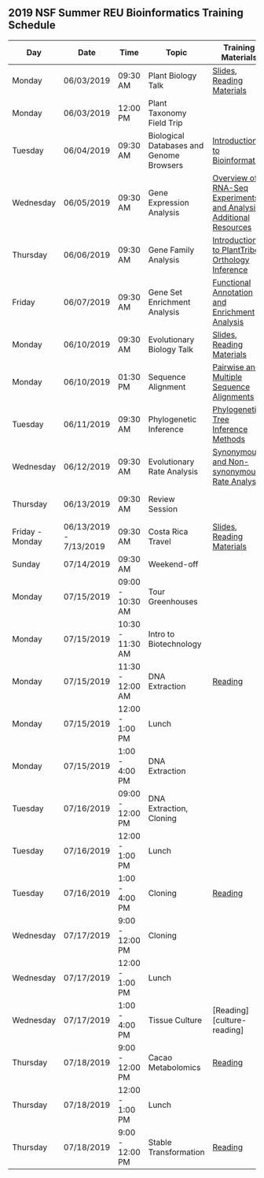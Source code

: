 ## 2019 NSF Summer REU Bioinformatics Training Schedule

| **Day**    | **Date**	  | **Time** | **Topic**                              | **Training Materials**                                                | **Exercises**                                    | **Location**           |**Instructor**       |
| --------   | --------   | -------- | ---------                              | ---------                                                             | -----------                                      | -----------            | ------------        |
| Monday     | 06/03/2019 | 09:30 AM | Plant Biology Talk                     | [Slides][biology-slides], [Reading Materials][biology-materials]      |                                                  | 422 Life Sciences Bldg | Mark                |
| Monday     | 06/03/2019 | 12:00 PM | Plant Taxonomy Field Trip              |                                                                       |                                                  |                        | Claude              |
| Tuesday    | 06/04/2019 | 09:30 AM | Biological Databases and Genome Browsers | [Introduction to Bioinformatics][databases-slides]                    | [Database Searching][databases-exercise]         | 402 Life Sciences Bldg | Eric                |
| Wednesday  | 06/05/2019 | 09:30 AM | Gene Expression Analysis               | [Overview of RNA-Seq Experiments and Analysis][expression-slides], [Additional Resources][expression-resources]     | [DE Analysis][expression-exercise], [Data][rna-seq-data]               | 402 Life Sciences Bldg | Noah                |
| Thursday   | 06/06/2019 | 09:30 AM | Gene Family Analysis                   | [Introduction to PlantTribes][planttribes-slides] [Orthology Inference][genefamily-slides]                              | [Orthogroup Sorting][genefamily-exercise]        | 402 Life Sciences Bldg | Eric             |
| Friday     | 06/07/2019 | 09:30 AM | Gene Set Enrichment Analysis           | [Functional Annotation and Enrichment Analysis][enrichment-slides]  | [Gene Ontology Analysis][enrichment-exercise]    | 402 Life Sciences Bldg | Noah                |
| Monday     | 06/10/2019 | 09:30 AM | Evolutionary Biology Talk              | [Slides][evolution-slides], [Reading Materials][evolution-materials]  |                                                  | 403 Life Sciences Bldg | Claude              |
| Monday     | 06/10/2019 | 01:30 PM | Sequence Alignment                     | [Pairwise and Multiple Sequence Alignments][alignment-slides]         | [Orthogroup Alignments][alignment-exercise]      | 402 Life Sciences Bldg | Prakash                |
| Tuesday    | 06/11/2019 | 09:30 AM | Phylogenetic Inference                 | [Phylogenetic Tree Inference Methods][phylogenetic-slides]            | [Orthogroup Phylogenies][phylogenetic-exercise]  | 402 Life Sciences Bldg | Prakash             |
| Wednesday  | 06/12/2019 | 09:30 AM | Evolutionary Rate Analysis             | [Synonymous and Non-synonymous Rate Analysis][rates-slides]           | [Kaks Analysis][rates-exercise]                  | 402 Life Sciences Bldg | Noah                |
| Thursday   | 06/13/2019 | 09:30 AM | Review  Session                        |                                                                       |                                                  | 402 Life Sciences Bldg | Noah, Eric, Prakash |
| Friday - Monday     | 06/13/2019 - 7/13/2019 | 09:30 AM | Costa Rica Travel | [Slides][biology-slides], [Reading Materials][biology-materials]  | | 422 Life Sciences Bldg | Mark |
| Sunday     | 07/14/2019 | 09:30 AM | Weekend-off  | | | |  |
| Monday     | 07/15/2019 | 09:00 - 10:30 AM | Tour Greenhouses | |  |  402 Life Sciences Bldg | Lena and Mel  |
| Monday     | 07/15/2019 | 10:30 - 11:30 AM | Intro to Biotechnology | | | 402 Life Sciences Bldg | Siela/Mark |
| Monday     | 07/15/2019 | 11:30 - 12:00 AM | DNA Extraction | [Reading][extraction-reading] | | 402 Life Sciences Bldg | Lena and Mel              |
| Monday     | 07/15/2019 | 12:00 - 1:00 PM | Lunch | | | | |
| Monday     | 07/15/2019 | 1:00 - 4:00 PM | DNA Extraction | | | 402 Life Sciences Bldg | Lena and Mel |
| Tuesday    | 07/16/2019 | 09:00 - 12:00 PM |  DNA Extraction, Cloning |   | | 402 Life Sciences Bldg |  Lena and Mel              |
| Tuesday    | 07/16/2019 | 12:00 - 1:00 PM | Lunch  |   | | |                |
| Tuesday    | 07/16/2019 | 1:00 - 4:00 PM |  Cloning  | [Reading][miniprep-reading] |  | 402 Life Sciences Bldg |                |
| Wednesday    | 07/17/2019 | 9:00 - 12:00 PM | Cloning  |   |  | 402 Life Sciences Bldg |  Lena and Melanie |
| Wednesday    | 07/17/2019 | 12:00 - 1:00 PM | Lunch  |   | | |   
| Wednesday    | 07/17/2019 | 1:00 - 4:00 PM | Tissue Culture  |  [Reading][culture-reading] |  | 402 Life Sciences Bldg |                | Melanie |
| Thursday    | 07/18/2019 | 9:00 - 12:00 PM | Cacao Metabolomics  |  [Reading][metabolomic-reading] |  | 402 Life Sciences Bldg |     Ben           |
| Thursday    | 07/18/2019 | 12:00 - 1:00 PM | Lunch  |   | | |   
| Thursday    | 07/18/2019 | 9:00 - 12:00 PM | Stable Transformation  |  [Reading][metabolomic-reading] |  | 402 Life Sciences Bldg | Melanie |

[biology-slides]:        https://github.com/dePamphilis/NSF-Summer-REU-Bioinformatics-Training/tree/master/docs
[biology-materials]:     https://github.com/dePamphilis/NSF-Summer-REU-Bioinformatics-Training/tree/master/docs
[databases-slides]:      https://bioboot.github.io/bioinf525_w16/class-material/lecture1-1_525_W16_large.pdf
[databases-exercise]:    https://bioboot.github.io/bioinf525_w16/class-material/lab_1.1_w16.pdf
[expression-slides]:     http://lmp.utoronto.ca/sites/default/files/Oct_15_LMP_bioinformatics_presentation_v2.pdf
[expression-resources]:  https://rnaseq.uoregon.edu/#exp-design
[expression-exercise]:   https://galaxyproject.github.io/training-material/topics/transcriptomics/tutorials/ref-based/tutorial.html
[rna-seq-data]:          https://github.com/dePamphilis/NSF-Summer-REU-Bioinformatics-Training/tree/master/docs
[genefamily-slides]:     https://github.com/dePamphilis/NSF-Summer-REU-Bioinformatics-Training/tree/master/docs
[genefamily-exercise]:   https://galaxyproject.org/tutorials/pt_gfam/
[planttribes-slides]:    https://depot.galaxyproject.org/hub/attachments/events/2019-pag/galaxy-planttribes-talk.pdf
[enrichment-slides]:     https://github.com/dePamphilis/NSF-Summer-REU-Bioinformatics-Training/tree/master/docs
[enrichment-exercise]:   https://galaxyproject.github.io/training-material/topics/transcriptomics/tutorials/ref-based/tutorial.html
[evolution-slides]:      https://github.com/dePamphilis/NSF-Summer-REU-Bioinformatics-Training/tree/master/docs
[evolution-materials]:   https://github.com/dePamphilis/NSF-Summer-REU-Bioinformatics-Training/tree/master/docs
[alignment-slides]:      https://github.com/dePamphilis/NSF-Summer-REU-Bioinformatics-Training/tree/master/docs
[alignment-exercise]:    https://galaxyproject.org/tutorials/pt_gfam/
[phylogenetic-slides]:   https://github.com/dePamphilis/NSF-Summer-REU-Bioinformatics-Training/tree/master/docs
[phylogenetic-exercise]: https://galaxyproject.org/tutorials/pt_gfam/
[rates-slides]:          https://github.com/dePamphilis/NSF-Summer-REU-Bioinformatics-Training/tree/master/docs
[rates-exercise]:        https://galaxyproject.org/tutorials/pt_gfam/
[extraction-reading]:        https://github.com/dePamphilis/NSF-Summer-REU-Bioinformatics-Training/tree/master/docs
[miniprep-reading]:      https://github.com/dePamphilis/NSF-Summer-REU-Bioinformatics-Training/tree/master/docs
[metabolomic-reading]:   https://github.com/dePamphilis/NSF-Summer-REU-Bioinformatics-Training/tree/master/docs
